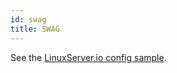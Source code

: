 ```yaml
---
id: swag
title: SWAG
---
```


See the [LinuxServer.io config sample](https://github.com/linuxserver/reverse-proxy-confs/blob/master/audiobookshelf.subdomain.conf.sample).
